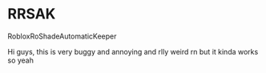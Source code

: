 # RRSAK
RobloxRoShadeAutomaticKeeper

Hi guys, this is very buggy and annoying and rlly weird rn but it kinda works so yeah
